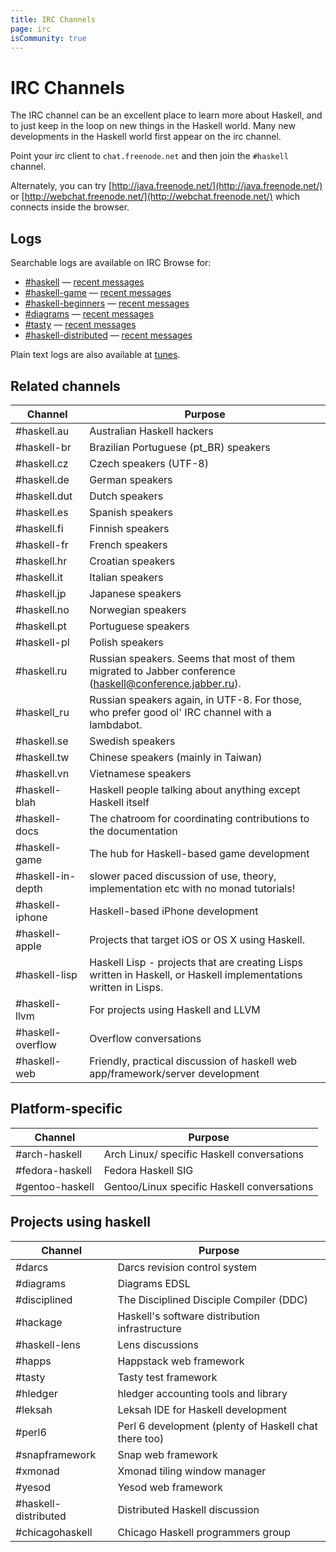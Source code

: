 ```yaml
---
title: IRC Channels
page: irc
isCommunity: true
---
```


# IRC Channels

The IRC channel can be an excellent place to learn more about Haskell, and to just keep in the loop on new things in the Haskell world. Many new developments in the Haskell world first appear on the irc channel.

Point your irc client to `chat.freenode.net` and then join the `#haskell` channel.

Alternately, you can try [http://java.freenode.net/](http://java.freenode.net/) or [http://webchat.freenode.net/](http://webchat.freenode.net/) which connects inside the browser.

## Logs

Searchable logs are available on IRC Browse for:

*   [#haskell](http://ircbrowse.net/haskell) — [recent messages](http://ircbrowse.net/day/haskell/today/recent)
*   [#haskell-game](http://ircbrowse.net/haskell-game) — [recent messages](http://ircbrowse.net/day/haskell-game/today/recent)
*   [#haskell-beginners](http://ircbrowse.net/haskell-beginners) — [recent messages](http://ircbrowse.net/day/haskell-beginners/today/recent)
*   [#diagrams](http://ircbrowse.net/diagrams) — [recent messages](http://ircbrowse.net/day/diagrams/today/recent)
*   [#tasty](http://ircbrowse.net/tasty) — [recent messages](http://ircbrowse.net/day/tasty/today/recent)
*   [#haskell-distributed](http://ircbrowse.net/haskell-distributed) — [recent messages](http://ircbrowse.net/day/haskell-distributed/today/recent)

Plain text logs are also available at [tunes](http://tunes.org/~nef/logs/haskell/).

## Related channels

<div class="table">

| Channel | Purpose |
|----|--------------|
| #haskell.au | Australian Haskell hackers |
| #haskell-br | Brazilian Portuguese (pt_BR) speakers |
| #haskell.cz | Czech speakers (UTF-8) |
| #haskell.de | German speakers |
| #haskell.dut | Dutch speakers |
| #haskell.es | Spanish speakers |
| #haskell.fi | Finnish speakers |
| #haskell-fr | French speakers |
| #haskell.hr | Croatian speakers |
| #haskell.it | Italian speakers |
| #haskell.jp | Japanese speakers |
| #haskell.no | Norwegian speakers |
| #haskell.pt | Portuguese speakers |
| #haskell-pl | Polish speakers |
| #haskell.ru | Russian speakers. Seems that most of them migrated to Jabber conference (haskell@conference.jabber.ru). |
| #haskell_ru | Russian speakers again, in UTF-8. For those, who prefer good ol' IRC channel with a lambdabot. |
| #haskell.se | Swedish speakers |
| #haskell.tw | Chinese speakers (mainly in Taiwan) |
| #haskell.vn | Vietnamese speakers |
| #haskell-blah | Haskell people talking about anything except Haskell itself |
| #haskell-docs | The chatroom for coordinating contributions to the documentation |
| #haskell-game | The hub for Haskell-based game development |
| #haskell-in-depth | slower paced discussion of use, theory, implementation etc with no monad tutorials! |
| #haskell-iphone | Haskell-based iPhone development |
| #haskell-apple | Projects that target iOS or OS X using Haskell. |
| #haskell-lisp | Haskell Lisp - projects that are creating Lisps written in Haskell, or Haskell implementations written in Lisps. |
| #haskell-llvm | For projects using Haskell and LLVM |
| #haskell-overflow | Overflow conversations |
| #haskell-web | Friendly, practical discussion of haskell web app/framework/server development |

</div>

## Platform-specific

<div class="table">

| Channel | Purpose |
|----|--------------|
| #arch-haskell | Arch Linux/ specific Haskell conversations |
| #fedora-haskell | Fedora Haskell SIG |
| #gentoo-haskell | Gentoo/Linux specific Haskell conversations |

</div>

## Projects using haskell

<div class="table">

| Channel | Purpose |
|----|--------------|
| #darcs | Darcs revision control system |
| #diagrams | Diagrams EDSL |
| #disciplined | The Disciplined Disciple Compiler (DDC) |
| #hackage | Haskell's software distribution infrastructure |
| #haskell-lens | Lens discussions |
| #happs | Happstack web framework |
| #tasty | Tasty test framework |
| #hledger | hledger accounting tools and library |
| #leksah | Leksah IDE for Haskell development |
| #perl6 | Perl 6 development (plenty of Haskell chat there too) |
| #snapframework | Snap web framework |
| #xmonad | Xmonad tiling window manager |
| #yesod | Yesod web framework |
| #haskell-distributed | Distributed Haskell discussion |
| #chicagohaskell | Chicago Haskell programmers group |

</div>

